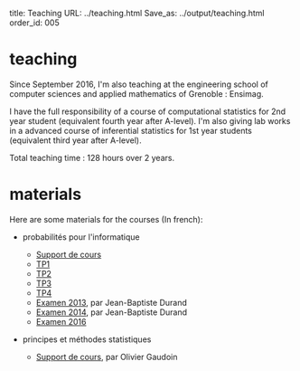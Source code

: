 title: Teaching
URL: ../teaching.html
Save_as: ../output/teaching.html
order_id: 005

# teaching

Since September 2016, I'm also teaching at the engineering school of computer sciences and applied mathematics of Grenoble : Ensimag.

I have the full responsibility of a course of computational statistics for 2nd year student (equivalent fourth year after A-level). I'm also giving lab works in a advanced course of inferential statistics for 1st year students (equivalent third year after A-level).

Total teaching time : 128 hours over 2 years.

# materials

Here are some materials for the courses (In french):

* probabilités pour l'informatique
    * [Support de cours](../../documents/ppi-cours.pdf)
    * [TP1](../../documents/ppi-tp1.pdf)
    * [TP2](../../documents/ppi-tp2.pdf)
    * [TP3](../../documents/ppi-tp3.pdf)
    * [TP4](../../documents/ppi-tp4.pdf)
    * [Examen 2013](../../documents/ppi-ds-2013.pdf), par Jean-Baptiste Durand
    * [Examen 2014](../../documents/ppi-ds-2014.pdf), par Jean-Baptiste Durand
    * [Examen 2016](../../documents/ppi-ds-2016.pdf)

* principes et méthodes statistiques
    * [Support de cours](pms-cours.pdf), par Olivier Gaudoin
